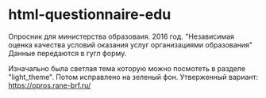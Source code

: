 # html-questionnaire-edu
Опросник для министерства образоваия. 2016 год. "Независимая оценка качества условий оказания услуг организациями образования"
Данные передаются в гугл форму.

Изначально была светлая тема которую можно посмотеть в разделе "light_theme". Потом исправлено на зеленый фон.
Утверженный вариант:
https://opros.rane-brf.ru/
